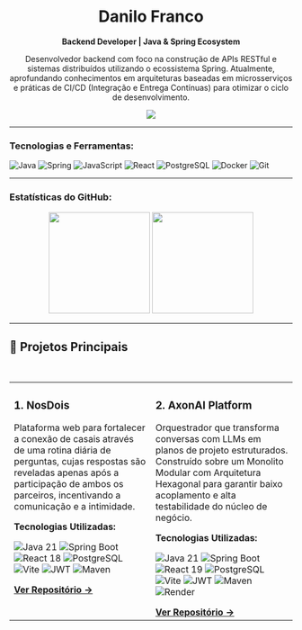 <h1 align="center">Danilo Franco</h1>
<p align="center">
  <strong>Backend Developer | Java & Spring Ecosystem</strong>
</p>

<p align="center">
  Desenvolvedor backend com foco na construção de APIs RESTful e sistemas distribuídos utilizando o ecossistema Spring. Atualmente, aprofundando conhecimentos em arquiteturas baseadas em microsserviços e práticas de CI/CD (Integração e Entrega Contínuas) para otimizar o ciclo de desenvolvimento.
</p>

<p align="center">
  <a href="https://www.linkedin.com/in/danilo-franco-852a4841/" target="_blank"><img src="https://img.shields.io/badge/-LinkedIn-%230077B5?style=for-the-badge&logo=linkedin&logoColor=white" target="_blank"></a>
</p>

---

<h3 align="left">Tecnologias e Ferramentas:</h3>
<p align="left">
    <img src="https://img.shields.io/badge/Java-ED8B00?style=for-the-badge&logo=openjdk&logoColor=white" alt="Java"/>
    <img src="https://img.shields.io/badge/Spring-6DB33F?style=for-the-badge&logo=spring&logoColor=white" alt="Spring"/>
    <img src="https://img.shields.io/badge/JavaScript-F7DF1E?style=for-the-badge&logo=javascript&logoColor=black" alt="JavaScript"/>
    <img src="https://img.shields.io/badge/React-20232A?style=for-the-badge&logo=react&logoColor=61DAFB" alt="React"/>
    <img src="https://img.shields.io/badge/PostgreSQL-316192?style=for-the-badge&logo=postgresql&logoColor=white" alt="PostgreSQL"/>
    <img src="https://img.shields.io/badge/Docker-2496ED?style=for-the-badge&logo=docker&logoColor=white" alt="Docker"/>
    <img src="https://img.shields.io/badge/Git-F05032?style=for-the-badge&logo=git&logoColor=white" alt="Git"/>
</p>

---

<h3 align="left">Estatísticas do GitHub:</h3>
<p align="center">
  <img height="180em" src="https://github-readme-stats.vercel.app/api?username=danilofranco1990&show_icons=true&theme=dracula&include_all_commits=true&count_private=true"/>
  <img height="180em" src="https://github-readme-stats.vercel.app/api/top-langs/?username=danilofranco1990&layout=compact&langs_count=7&theme=dracula"/>
</p>

---

## 🚀 Projetos Principais

<br>

<table width="100%">
  <tr>
    <td width="50%" valign="top">
      <h3>1. NosDois</h3>
      <p>Plataforma web para fortalecer a conexão de casais através de uma rotina diária de perguntas, cujas respostas são reveladas apenas após a participação de ambos os parceiros, incentivando a comunicação e a intimidade.</p>
      <p><strong>Tecnologias Utilizadas:</strong></p>
      <p>
        <img src="https://img.shields.io/badge/Java-ED8B00?style=for-the-badge&logo=openjdk&logoColor=white" alt="Java 21"/>
        <img src="https://img.shields.io/badge/Spring-6DB33F?style=for-the-badge&logo=spring&logoColor=white" alt="Spring Boot"/>
        <img src="https://img.shields.io/badge/React-20232A?style=for-the-badge&logo=react&logoColor=61DAFB" alt="React 18"/>
        <img src="https://img.shields.io/badge/PostgreSQL-316192?style=for-the-badge&logo=postgresql&logoColor=white" alt="PostgreSQL"/>
        <img src="https://img.shields.io/badge/Vite-646CFF?style=for-the-badge&logo=vite&logoColor=white" alt="Vite"/>
        <img src="https://img.shields.io/badge/JWT-000000?style=for-the-badge&logo=jsonwebtokens&logoColor=white" alt="JWT"/>
        <img src="https://img.shields.io/badge/Maven-C71A36?style=for-the-badge&logo=apache-maven&logoColor=white" alt="Maven"/>
      </p>      <a href="https://github.com/danilofranco1990/nosdois" target="_blank"><strong>Ver Repositório →</strong></a>
    </td>
    <td width="50%" valign="top">
      <h3>2. AxonAI Platform</h3>
      <p>Orquestrador que transforma conversas com LLMs em planos de projeto estruturados. Construído sobre um Monolito Modular com Arquitetura Hexagonal para garantir baixo acoplamento e alta testabilidade do núcleo de negócio.</p>
      <p><strong>Tecnologias Utilizadas:</strong></p>
      <p>
        <img src="https://img.shields.io/badge/Java-ED8B00?style=for-the-badge&logo=openjdk&logoColor=white" alt="Java 21"/>
        <img src="https://img.shields.io/badge/Spring-6DB33F?style=for-the-badge&logo=spring&logoColor=white" alt="Spring Boot"/>
        <img src="https://img.shields.io/badge/React-20232A?style=for-the-badge&logo=react&logoColor=61DAFB" alt="React 19"/>
        <img src="https://img.shields.io/badge/PostgreSQL-316192?style=for-the-badge&logo=postgresql&logoColor=white" alt="PostgreSQL"/>
        <img src="https://img.shields.io/badge/Vite-646CFF?style=for-the-badge&logo=vite&logoColor=white" alt="Vite"/>
        <img src="https://img.shields.io/badge/JWT-000000?style=for-the-badge&logo=jsonwebtokens&logoColor=white" alt="JWT"/>
        <img src="https://img.shields.io/badge/Maven-C71A36?style=for-the-badge&logo=apache-maven&logoColor=white" alt="Maven"/>
        <img src="https://img.shields.io/badge/Render-46E3B7?style=for-the-badge&logo=render&logoColor=white" alt="Render"/>
      </p>
      <a href="https://github.com/danilofranco1990/axonai-platform" target="_blank"><strong>Ver Repositório →</strong></a>
    </td>
  </tr>
</table>
